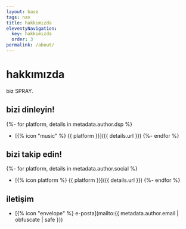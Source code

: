 ```yaml
---
layout: base
tags: nav
title: hakkımızda
eleventyNavigation:
  key: hakkımızda
  order: 3
permalink: /about/
---
```


# hakkımızda

biz SPRAY.

## bizi dinleyin!

{%- for platform, details in metadata.author.dsp %}

- [{% icon "music" %} {{ platform }}]({{ details.url }})
  {%- endfor %}

## bizi takip edin!

{%- for platform, details in metadata.author.social %}

- [{% icon platform %} {{ platform }}]({{ details.url }})
  {%- endfor %}

## iletişim

- [{% icon "envelope" %} e-posta](mailto:{{ metadata.author.email | obfuscate | safe }})
